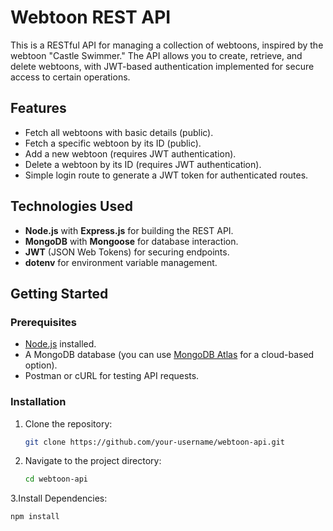 # Webtoon REST API

This is a RESTful API for managing a collection of webtoons, inspired by the webtoon "Castle Swimmer." The API allows you to create, retrieve, and delete webtoons, with JWT-based authentication implemented for secure access to certain operations.

## Features

- Fetch all webtoons with basic details (public).
- Fetch a specific webtoon by its ID (public).
- Add a new webtoon (requires JWT authentication).
- Delete a webtoon by its ID (requires JWT authentication).
- Simple login route to generate a JWT token for authenticated routes.

## Technologies Used

- **Node.js** with **Express.js** for building the REST API.
- **MongoDB** with **Mongoose** for database interaction.
- **JWT** (JSON Web Tokens) for securing endpoints.
- **dotenv** for environment variable management.

## Getting Started

### Prerequisites

- [Node.js](https://nodejs.org/) installed.
- A MongoDB database (you can use [MongoDB Atlas](https://www.mongodb.com/cloud/atlas) for a cloud-based option).
- Postman or cURL for testing API requests.

### Installation

1. Clone the repository:
   ```bash
   git clone https://github.com/your-username/webtoon-api.git

2. Navigate to the project directory:
   ```bash
   cd webtoon-api

3.Install Dependencies:
```bash
npm install
